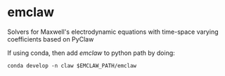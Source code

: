 emclaw
======

Solvers for Maxwell's electrodynamic equations with time-space varying coefficients based on PyClaw

If using conda, then add _emclaw_ to python path by doing:

```
conda develop -n claw $EMCLAW_PATH/emclaw

```

